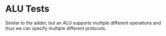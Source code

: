 # ALU Tests

Similar to the adder, but an ALU supports multiple different operations and thus we can specify multiple different protocols.